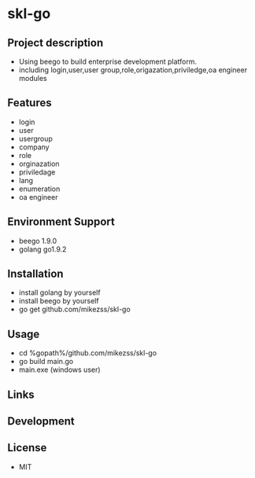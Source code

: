 # skl-go  

## Project description  
* Using beego to build enterprise development platform.  
* including login,user,user group,role,origazation,priviledge,oa engineer modules  

## Features  
* login  
* user  
* usergroup  
* company    
* role    
* orginazation    
* priviledage  
* lang    
* enumeration    
* oa engineer  

## Environment Support  
* beego 1.9.0  
* golang go1.9.2  

## Installation  
* install golang by yourself  
* install beego by yourself  
* go get github.com/mikezss/skl-go   


## Usage  
* cd %gopath%/github.com/mikezss/skl-go  
* go build main.go  
* main.exe (windows user)  

## Links  

## Development   

## License  
* MIT  

